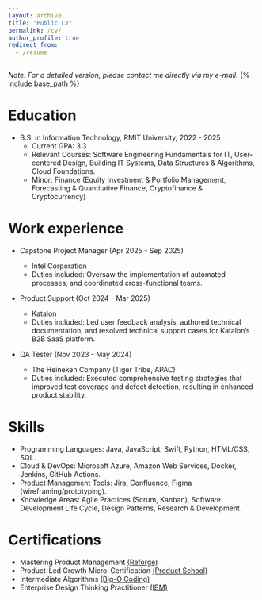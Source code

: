 ```yaml
---
layout: archive
title: "Public CV"
permalink: /cv/
author_profile: true
redirect_from:
  - /resume
---
```

<i>Note: For a detailed version, please contact me directly via my e-mail.</i>
{% include base_path %}

Education
======
* B.S. in Information Technology, RMIT University, 2022 - 2025
  * Current GPA: 3.3
  * Relevant Courses: Software Engineering Fundamentals for IT, User-centered Design, Building IT Systems, Data Structures & Algorithms, Cloud Foundations.
  * Minor: Finance (Equity Investment & Portfolio Management, Forecasting & Quantitative Finance, Cryptofinance & Cryptocurrency)

Work experience
======
* Capstone Project Manager (Apr 2025 - Sep 2025) 
  * Intel Corporation
  * Duties included: Oversaw the implementation of automated processes, and coordinated cross-functional teams. 
  <!-- * Supervisor: The Users -->

* Product Support (Oct 2024 - Mar 2025) 
  * Katalon
  * Duties included: Led user feedback analysis, authored technical documentation, and resolved technical support cases for Katalon’s B2B SaaS platform.
  <!-- * Supervisor: Professor Hub -->

* QA Tester (Nov 2023 - May 2024)
  * The Heineken Company (Tiger Tribe, APAC)
  * Duties included: Executed comprehensive testing strategies that improved test coverage and defect detection, resulting in enhanced product stability.
  <!-- * Supervisor: Professor Git -->
  
Skills
======
* Programming Languages: Java, JavaScript, Swift, Python, HTML/CSS, SQL.
* Cloud & DevOps: Microsoft Azure, Amazon Web Services, Docker, Jenkins, GitHub Actions.
* Product Management Tools: Jira, Confluence, Figma (wireframing/prototyping).
* Knowledge Areas: Agile Practices (Scrum, Kanban), Software Development Life Cycle, Design Patterns, Research & Development.

Certifications
======
* Mastering Product Management [\(Reforge\)](https://drive.google.com/file/d/1Muxa2cilfmukTH4nj8na32dcLdRFyAaA/view?usp=sharing)
* Product-Led Growth Micro-Certification [\(Product School\)](https://drive.google.com/file/d/1frrGbSeiltr9O8pYsDxAtoUNWVN7rU2x/view?usp=sharing)
* Intermediate Algorithms [\(Big-O Coding\)](https://drive.google.com/file/d/19mZbfDPFKw1ByKlJQpZw91yQoKTPz6vR/view?usp=sharing)
* Enterprise Design Thinking Practitioner [\(IBM\)](https://www.credly.com/badges/e784a283-e4a6-4751-8947-60119990a899/public_url)



<!-- Publications
======
  <ul>{% for post in site.publications reversed %}
    {% include archive-single-cv.html %}
  {% endfor %}</ul>
  
Talks
======
  <ul>{% for post in site.talks reversed %}
    {% include archive-single-talk-cv.html  %}
  {% endfor %}</ul>
  
Teaching
======
  <ul>{% for post in site.teaching reversed %}
    {% include archive-single-cv.html %}
  {% endfor %}</ul>
  
Service and leadership
======
* Currently signed in to 43 different slack teams -->
